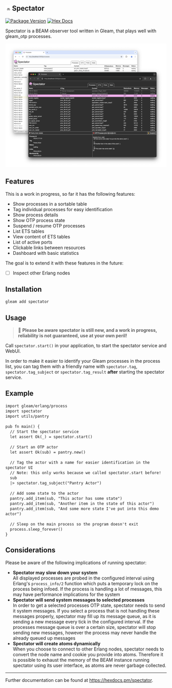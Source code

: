 ## <img width=16 src="https://raw.githubusercontent.com/JonasGruenwald/spectator/main/priv/lucy_spectator.svg"> Spectator
[![Package Version](https://img.shields.io/hexpm/v/spectator)](https://hex.pm/packages/spectator)
[![Hex Docs](https://img.shields.io/badge/hex-docs-ffaff3)](https://hexdocs.pm/spectator/)

Spectator is a BEAM observer tool written in Gleam, that plays well with gleam_otp processes.

![](https://raw.githubusercontent.com/JonasGruenwald/spectator/refs/heads/main/priv/screenshot.png)

## Features

This is a work in progress, so far it has the following features:

- Show processes in a sortable table
- Tag individual processes for easy identification
- Show process details
- Show OTP process state
- Suspend / resume OTP processes
- List ETS tables
- View content of ETS tables
- List of active ports
- Clickable links between resources
- Dashboard with basic statistics

The goal is to extend it with these features in the future:

- [ ] Inspect other Erlang nodes 

## Installation

```sh
gleam add spectator
```

## Usage

> 🦔 **Please be aware spectator is still new, and a work in progress, reliability is not guaranteed, use at your own peril!**

Call `spectator.start()` in your application, to start the spectator service and WebUI.

In order to make it easier to identify your Gleam processes in the process list, you can tag them with a friendly name with `spectator.tag`, `spectator.tag_subject` or `spectator.tag_result` **after** starting the spectator service.

## Example

```gleam
import gleam/erlang/process
import spectator
import utils/pantry

pub fn main() {
  // Start the spectator service
  let assert Ok(_) = spectator.start()

  // Start an OTP actor
  let assert Ok(sub) = pantry.new()

  // Tag the actor with a name for easier identification in the spectator UI
  // Note: this only works because we called spectator.start before!
  sub
  |> spectator.tag_subject("Pantry Actor")

  // Add some state to the actor
  pantry.add_item(sub, "This actor has some state")
  pantry.add_item(sub, "Another item in the state of this actor")
  pantry.add_item(sub, "And some more state I've put into this demo actor")

  // Sleep on the main process so the program doesn't exit
  process.sleep_forever()
}
```

## Considerations

Please be aware of the following implications of running spectator:

* **Spectator may slow down your system**  
  All displayed processes are probed in the configured interval using Erlang's `process_info/2` function which puts a temporary lock on the process being infoed. If the process is handling a lot of messages, this may have performance implications for the system
* **Spectator will send system messages to selected processes**  
  In order to get a selected processes OTP state, spectator needs to send it system messages. If you select a process that is not handling these messages properly, spectator may fill up its message queue, as it is sending a new message every tick in the configured interval. If the processes message queue is over a certain size, spectator will stop sending new messages, however the process may never handle the already queued up messages
* **Spectator will create atoms dynamically**  
  When you choose to connect to other Erlang nodes, spectator needs to convert the node name and cookie you provide into atoms. Therefore it is possible to exhaust the memory of the BEAM instance running spectator using its user interface, as atoms are never garbage collected.


----

Further documentation can be found at <https://hexdocs.pm/spectator>.
